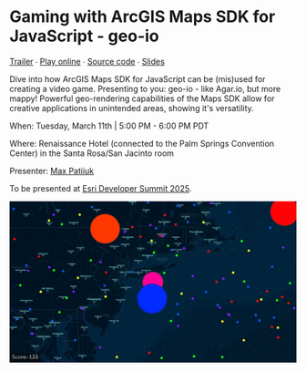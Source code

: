 # Gaming with ArcGIS Maps SDK for JavaScript - geo-io

[Trailer](https://www.youtube.com/watch?v=Vp-_1FW4nd0) ∙
[Play online](https://maxpatiiuk.github.io/geo-io/) ∙
[Source code](https://github.com/maxpatiiuk/geo-io) ∙
[Slides](https://maxpatiiuk.github.io/esri-dev-summit-presentations/2025/geo-io)

Dive into how ArcGIS Maps SDK for JavaScript can be (mis)used for creating a
video game. Presenting to you: geo-io - like Agar.io, but more mappy! Powerful
geo-rendering capabilities of the Maps SDK allow for creative applications in
unintended areas, showing it's versatility.

When: Tuesday, March 11th | 5:00 PM - 6:00 PM PDT

Where: Renaissance Hotel (connected to the Palm Springs Convention Center) in
the Santa Rosa/San Jacinto room

Presenter: [Max Patiiuk](https://github.com/maxpatiiuk)

To be presented at
[Esri Developer Summit 2025](https://www.esri.com/en-us/about/events/devtech/overview).

[![](https://github.com/maxpatiiuk/geo-io/raw/main/docs/screenshot.webp)](https://www.youtube.com/watch?v=Vp-_1FW4nd0)
